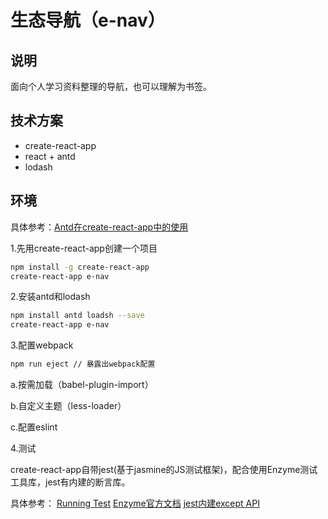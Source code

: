# 生态导航（e-nav）

## 说明

面向个人学习资料整理的导航，也可以理解为书签。

## 技术方案

- create-react-app
- react + antd
- lodash

## 环境

具体参考：[Antd在create-react-app中的使用](https://ant.design/docs/react/use-with-create-react-app-cn)

1.先用create-react-app创建一个项目

```bash
npm install -g create-react-app
create-react-app e-nav
```

2.安装antd和lodash

```bash
npm install antd loadsh --save
create-react-app e-nav
```

3.配置webpack

```bash
npm run eject // 暴露出webpack配置
```

a.按需加载（babel-plugin-import）

b.自定义主题（less-loader）

c.配置eslint

4.测试

create-react-app自带jest(基于jasmine的JS测试框架)，配合使用Enzyme测试工具库，jest有内建的断言库。

具体参考：
[Running Test](https://github.com/facebookincubator/create-react-app/blob/master/packages/react-scripts/template/README.md#running-tests)
[Enzyme官方文档](http://airbnb.io/enzyme/)
[jest内建except API](http://facebook.github.io/jest/docs/expect.html)





